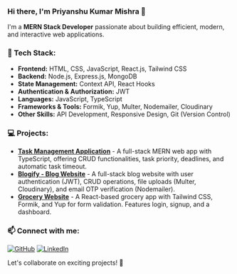 ### Hi there, I'm Priyanshu Kumar Mishra 👋

I'm a **MERN Stack Developer** passionate about building efficient, modern, and interactive web applications.

### 🚀 Tech Stack:
- **Frontend:** HTML, CSS, JavaScript, React.js, Tailwind CSS
- **Backend:** Node.js, Express.js, MongoDB
- **State Management:** Context API, React Hooks
- **Authentication & Authorization:** JWT
- **Languages:** JavaScript, TypeScript
- **Frameworks & Tools:** Formik, Yup, Multer, Nodemailer, Cloudinary
- **Other Skills:** API Development, Responsive Design, Git (Version Control)

### 💻 Projects:
- **[Task Management Application](https://taskmanagement-webapp.vercel.app)** - A full-stack MERN web app with TypeScript, offering CRUD functionalities, task priority, deadlines, and automatic task timeout.
- **[Blogify - Blog Website](https://my-blogify-app.netlify.app/)** - A full-stack blog website with user authentication (JWT), CRUD operations, file uploads (Multer, Cloudinary), and email OTP verification (Nodemailer).
- **[Grocery Website](https://my-grocery-website.vercel.app/)** - A React-based grocery app with Tailwind CSS, Formik, and Yup for form validation. Features login, signup, and a dashboard.

### 📫 Connect with me:
[![GitHub](https://img.shields.io/badge/GitHub-181717?style=flat-square&logo=github&logoColor=white)](https://github.com/Priyanshu629)
[![LinkedIn](https://img.shields.io/badge/LinkedIn-0077B5?style=flat-square&logo=linkedin&logoColor=white)](https://www.linkedin.com/in/priyanshumishra2001)

Let's collaborate on exciting projects! 🚀
